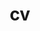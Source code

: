 ---
layout: cv
permalink: /cv
title: "cv"

education:
  - name: "MPS | NYU Tisch School of the Arts"
    year: "2016"
  - name: "BA | Willamette University"
    year: "2010"

performances:
  - name: "Meat Puppet Arcade"
    description: >
      Arcade cabinet installations in which viewers can play surrealist arcade games utilizing nude 3D scans of the artists. Created in collaboration with artist Joseph Mango.

    dates:
      - event: "DocLab: Elastic Reality"
        date: "November 2016"
        venue: "De Brakke Grond"
        location: "Amsterdam"

  - name: "In Triplicate"
    description: >
      Custom experimental instrument for live performance. A 3D audio/visual sampler in which the performer remixes live recordings of  their face and voice which are then projected as a large scale triptych.
    dates:
      - event: "Refest 2.0"
        date: "March 2018"
        location: "NYC"
        venue: "CultureHub"
      - event: "SXSW Interactive Conference"
        date: "March 2016"
        location: "Austin, Texas"
      - event: "Mixed Signals"
        date: "February 2016"
        location: "NYC"
      - event: "Pataphysical February "
        date: "February 2016"
        venue: "3-Legged Dog"
        location: "NYC"
      - event: "New Interfaces for Musical Expression"
        date: "December 2015"
        venue: "The Bellhouse"
        location: "NYC"

  - name: "analmosh"
    description: >
      Custom made generative visual system, sometimes presented as a live performance in which the imagery is accompanied by sample-based audio.
    dates:
      - event: "Zip:UNCOMPRESSED Vol.4"
        date: "February 2018"
        venue: "3LD Art + Technology Center"
        location: "NYC"
      - event: "Virtual Sky"
        date: "August 2015"
        venue: "Palisades"
        location: "NYC"
      - event: "Catch 62 -"
        date: "June 2014"
        venue: "The Invisible Dog Arts Center"
        location: "NYC"
      - event: "Catch Takes Philly"
        date: "May 2014"
        venue: "The Neighborhood House"
        location: "Philadelphia, PA"
      - event: "New Skin for the Old Ceremony"
        date: "March 17th 2014"
        venue: "Cloud City"
        location: "NYC"
      - event: "Single Channel Cheeseburgers"
        date: "February 2014"
        venue: "Outpost Artist Resources"
        location: "NYC"
      - event: "Single Channel Cheeseburgers"
        date: "December 2014"
        venue: "Secret Project Robot"
        location: "NYC"

awards:
  - name: "ITP Research Resident"
    description: >
      Year long residency at ITP providing assistance for graduate students in the form of office hours, assisting classes, and developing workshops to assist students. Also spent time researching and developing methods for scanning bodies and developing choreographic languages for motion capture enabled dance performances.
    date: "August 2016 - August 2017"
    place: "Tisch School of the Arts ITP"
    location: "NYC"

  - name: "ACE Artist in Residence"
    description: > 
      Micro residency at the Ace Hotel in Manhattan.
    date: "March 26th 2017"
    place: "ACE Hotel"
    location: "NYC"

  - name: "Google xStory"
    description: > 
      Research group at NYU centered around experiments in storytelling and sponsored by Google. Funding provided for research relating to scanning and rigging real life bodies.
    date: "September 2015 - May 2017"
    place: "NYU, ITP"
    location: "NYC"

  - name: "Keck Art & Technology Summer Research Grant"
    description: > 
      Grant for the purpose of researching circuit bending. Developed many different instruments and led a workshop on developing circuit bent instruments.
    date: "June - Aug 2009"
    place: "Willamette University"
    location: "Salem, OR"

talks:
  - name: "MVR 2.1"
    description: >
      Series of talks hosted by Nancy Nowacek and David Sheinkopf involving the body and technology.
    date: "Feb 13th 2017"
    place: "Brooklyn Central BKC"
    location: "NYC"

  - name: "DocLab: Interactive Conference"
    description: >
      Conference for artists involved in IDFA’s DocLab expo. Spoke about identity, ownership of digital representations, and hacking the uncanny valley.
    date: "Nov 19th 2016"
    place: "De Brakke Grond"
    location: "Amsterdam"

  - name: "DocLab: The Best of Awkward Tech"
    description: >
      Panel discussing technology that straddles the line between useless and thought provoking.
    date: "Nov 17th 2016"
    place: "De Brakke Grond"
    location: "Amsterdam"

teaching:
  - name: "Live Image Processing and Performance"
    description: >
      A Max/MSP/Jitter course on manipulating visual media (video, still imagery, live camera feeds) in integration with various interactive elements (sound, physical interfaces, sensors) in order to create dynamic and replicable video performance systems.

    dates:
      - date: "Spring 2018"
        venue: "NYU ITP"
        location: "NYC"

  - name: "Performative Avatars"
    description: >
      A look at how avatars are being used in art/entertainment, utilizing existing avatar creation tools to develop projects that examine identity and body politics in the context of contemporary performance.

    dates:
      - date: "Fall 2017"
        venue: "NYU ITP"
        location: "NYC"

work:
  - role: "Creative Technologist Intern"
    place: "Fake Love"
    description: >
      Worked at interactive agency developing skills in Unreal Engine and OpenFrameworks and assisting with coding for and installing large scale installations for clients.
    date: "June - Sept 2015"
    location: "Brooklyn"

  - role: "VR/AR Development Researcher"
    place: "3LD Art & Technology Center"
    description: >
      Summer researcher looking at how VR & AR technologies could be incorporated into live theatrical experiences and performances. 
    date: "June - Sept 2016"
    location: "NYC"

---